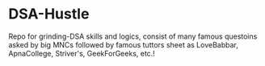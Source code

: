 # DSA-Hustle

Repo for grinding-DSA skills and logics, consist of many famous questoins asked by big MNCs followed by famous tuttors sheet as LoveBabbar, ApnaCollege, Striver's, GeekForGeeks, etc.!
